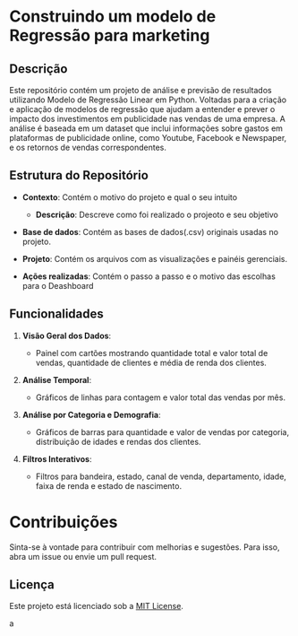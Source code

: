 # Construindo um modelo de Regressão para marketing

## Descrição

Este repositório contém um projeto de análise e previsão de resultados utilizando Modelo de Regressão Linear em Python. Voltadas para a criação e aplicação de modelos de regressão que ajudam a entender e prever o impacto dos investimentos em publicidade nas vendas de uma empresa. A análise é baseada em um dataset que inclui informações sobre gastos em plataformas de publicidade online, como Youtube, Facebook e Newspaper, e os retornos de vendas correspondentes.


## Estrutura do Repositório

- **Contexto**: Contém o motivo do projeto e qual o seu intuito
  - **Descrição**: Descreve como foi realizado o projeoto e seu objetivo 
    
- **Base de dados**: Contém as bases de dados(.csv) originais usadas no projeto.

- **Projeto**: Contém os arquivos  com as visualizações e painéis gerenciais.
  
- **Ações realizadas**: Contém o passo a passo e o motivo das escolhas para o Deashboard
      
 
## Funcionalidades

1. **Visão Geral dos Dados**:
   - Painel com cartões mostrando quantidade total e valor total de vendas, quantidade de clientes e média de renda dos clientes.

2. **Análise Temporal**:
   - Gráficos de linhas para contagem e valor total das vendas por mês.

3. **Análise por Categoria e Demografia**:
   - Gráficos de barras para quantidade e valor de vendas por categoria, distribuição de idades e rendas dos clientes.

4. **Filtros Interativos**:
   - Filtros para bandeira, estado, canal de venda, departamento, idade, faixa de renda e estado de nascimento.


# Contribuições

Sinta-se à vontade para contribuir com melhorias e sugestões. Para isso, abra um issue ou envie um pull request.

## Licença

Este projeto está licenciado sob a [MIT License](LICENSE).

a



